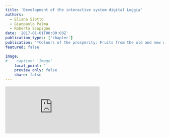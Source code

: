 ```yaml
---
title: 'Development of the interactive system digital Loggia'
authors:
  - Eliana Siotto
  - Gianpaolo Palma
  - Roberto Scopigno
date: '2017-01-01T00:00:00Z'
publication_types: ['chapter']
publication: '*Colours of the prosperity: Fruits from the old and new world*'
featured: false

image:
#    caption: 'Image'
    focal_point: ''
    preview_only: false
    share: false
---
```


<div class='embed-container'><iframe src='https://www.youtube.com/embed/Qlye2z02HiA' frameborder='0' allowfullscreen></iframe></div>